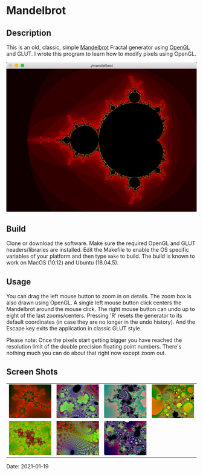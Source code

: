 # Mandelbrot

## Description

This is an old, classic, simple [Mandelbrot](https://en.wikipedia.org/wiki/Mandelbrot_set) Fractal generator using [OpenGL](https://www.opengl.org/) and GLUT. I wrote this program to learn how to modify pixels using OpenGL.

![Mandelbrot](images/Mandelbrot.jpeg)

## Build

Clone or download the software. Make sure the required OpenGL and GLUT headers/libraries are installed. Edit the Makefile to enable the OS specific variables of your platform and then type `make` to build. The build is known to work on MacOS (10.12) and Ubuntu (18.04.5).

## Usage

You can drag the left mouse button to zoom in on details. The zoom box is also drawn using OpenGL. A single left mouse button click centers the Mandelbrot around the mouse click. The right mouse button can undo  up to eight of the last zooms/centers. Pressing 'R' resets the generator to its default coordinates (in case they are no longer in the undo history). And the Escape key exits the application in classic GLUT style.

Please note: Once the pixels start getting bigger you have reached the resolution limit of the double precision floating point numbers. There's nothing much you can do about that right now except zoom out.

## Screen Shots

<table>
  <tr>
    <td><img src="images/Mandelbrot2.jpeg" width="160" /></td>
    <td><img src="images/Mandelbrot3.jpeg" width="160" /></td>
    <td><img src="images/Mandelbrot4.jpeg" width="160" /></td>
    <td><img src="images/Mandelbrot5.jpeg" width="160" /></td>
  </tr> 
  <tr>
    <td><img src="images/Mandelbrot6.jpeg" width="160" /></td>
    <td><img src="images/Mandelbrot7.jpeg" width="160" /></td>
    <td><img src="images/Mandelbrot8.jpeg" width="160" /></td>
  </tr>
</table>

Date: 2021-01-19
